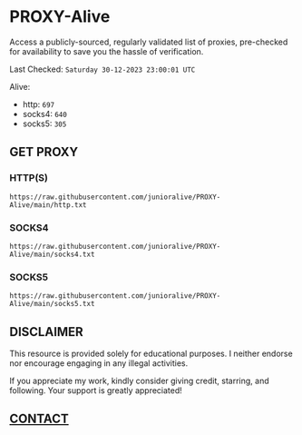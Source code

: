 # PROXY-Alive

Access a publicly-sourced, regularly validated list of proxies, pre-checked for availability to save you the hassle of verification.

Last Checked: `Saturday 30-12-2023 23:00:01 UTC`

Alive:
- http: `697`
- socks4: `640`
- socks5: `305`

## GET PROXY

### HTTP(S)

```https://raw.githubusercontent.com/junioralive/PROXY-Alive/main/http.txt```

### SOCKS4

```https://raw.githubusercontent.com/junioralive/PROXY-Alive/main/socks4.txt```

### SOCKS5

```https://raw.githubusercontent.com/junioralive/PROXY-Alive/main/socks5.txt```

## DISCLAIMER

This resource is provided solely for educational purposes. I neither endorse nor encourage engaging in any illegal activities.

If you appreciate my work, kindly consider giving credit, starring, and following. Your support is greatly appreciated! 

## [CONTACT](https://t.me/TheJuniorAlive)
